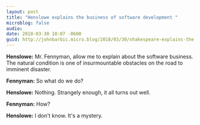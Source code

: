 ```yaml
---
layout: post
title: "Henslowe explains the business of software development "
microblog: false
audio: 
date: 2018-03-30 10:07 -0600
guid: http://johnbarbic.micro.blog/2018/03/30/shakespeare-explains-the.html
---
```

**Henslowe:** Mr. Fennyman, allow me to explain about the software business. The natural condition is one of insurmountable obstacles on the road to imminent disaster.

**Fennyman:** So what do we do?

**Henslowe:** Nothing. Strangely enough, it all turns out well.

**Fennyman:** How?

**Henslowe:** I don't know. It's a mystery.
